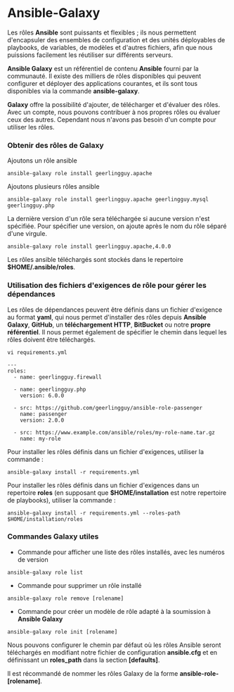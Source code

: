 # Ansible-Galaxy

Les rôles **Ansible** sont puissants et flexibles ; ils nous permettent d'encapsuler des ensembles de configuration et des unités déployables de playbooks, de variables, de modèles et d'autres fichiers, afin que nous puissions facilement les réutiliser sur différents serveurs.

**Ansible Galaxy** est un référentiel de contenu **Ansible** fourni par la communauté. Il existe des milliers de rôles disponibles qui peuvent configurer et déployer des applications courantes, et ils sont tous disponibles via la commande **ansible-galaxy**.

**Galaxy** offre la possibilité d'ajouter, de télécharger et d'évaluer des rôles. Avec un compte, nous pouvons contribuer à nos propres rôles ou évaluer ceux des autres. Cependant nous n'avons pas besoin d'un compte pour utiliser les rôles.

### Obtenir des rôles de Galaxy

Ajoutons un rôle ansible

```
ansible-galaxy role install geerlingguy.apache
```

Ajoutons plusieurs rôles ansible

```
ansible-galaxy role install geerlingguy.apache geerlingguy.mysql geerlingguy.php
```

La dernière version d'un rôle sera téléchargée si aucune version n'est spécifiée. Pour spécifier une version, on ajoute après le nom du rôle séparé d'une virgule.

```
ansible-galaxy role install geerlingguy.apache,4.0.0
```

Les rôles ansible téléchargés sont stockés dans le repertoire **$HOME/.ansible/roles**.

### Utilisation des fichiers d'exigences de rôle pour gérer les dépendances

Les rôles de dépendances peuvent être définis dans un fichier d'exigence au format **yaml**, qui nous permet d'installer des rôles depuis **Ansible Galaxy**, **GitHub**, un **téléchargement HTTP**, **BitBucket** ou notre **propre référentiel**. Il nous permet également de spécifier le chemin dans lequel les rôles doivent être téléchargés.


```
vi requirements.yml
```

```
---
roles:
  - name: geerlingguy.firewall
  
  - name: geerlingguy.php
    version: 6.0.0
  
  - src: https://github.com/geerlingguy/ansible-role-passenger
    name: passenger
    version: 2.0.0
  
  - src: https://www.example.com/ansible/roles/my-role-name.tar.gz
    name: my-role  
```

Pour installer les rôles définis dans un fichier d'exigences, utiliser la commande :

```
ansible-galaxy install -r requirements.yml
```

Pour installer les rôles définis dans un fichier d'exigences dans un repertoire **roles** (en supposant que **$HOME/installation** est notre repertoire de playbooks), utiliser la commande :

```
ansible-galaxy install -r requirements.yml --roles-path $HOME/installation/roles
```

### Commandes Galaxy utiles

- Commande pour afficher une liste des rôles installés, avec les numéros de version

```
ansible-galaxy role list
```

- Commande pour supprimer un rôle installé

```
ansible-galaxy role remove [rolename]
```

- Commande pour créer un modèle de rôle adapté à la soumission à **Ansible Galaxy**

```
ansible-galaxy role init [rolename]
```

Nous pouvons configurer le chemin par défaut où les rôles Ansible seront téléchargés en modifiant notre fichier de configuration **ansible.cfg** et en définissant un **roles_path** dans la section **[defaults]**.

Il est récommandé de nommer les rôles Galaxy de la forme **ansible-role-[rolename]**.